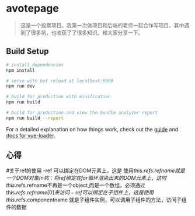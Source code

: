 # avotepage

> 这是一个投票项目。我第一次做项目和后端的老师一起合作写项目。其中遇到了很多坑，也收获了了很多知识。和大家分享一下。

## Build Setup

``` bash
# install dependencies
npm install

# serve with hot reload at localhost:8080
npm run dev

# build for production with minification
npm run build

# build for production and view the bundle analyzer report
npm run build --report
```

For a detailed explanation on how things work, check out the [guide](http://vuejs-templates.github.io/webpack/) and [docs for vue-loader](http://vuejs.github.io/vue-loader).
## 心得
  #关于ref的使用
    -ref 可以绑定在DOM元素上，这是 使用this.$refs.refname 就是一个DOM对象 /n
        坑：将ref绑定在for循环渲染出来的DOM元素上，这时this.$refs.refname不再是一个object,而是一个数组，必须通过this.$refs.refname[0]来访问
    -ref 可以绑定在子组件上，这是使用this.$refs.componentname 就是子组件实例，可以调用子组件的方法，访问子组件的数据
